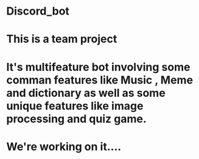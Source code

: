 # Discord_bot

# This is a team project
# It's multifeature bot involving some comman features like Music , Meme and dictionary as well as some unique features like image processing and quiz game.
# We're working on it....
